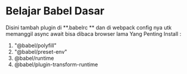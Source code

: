 # Belajar Babel Dasar

Disini tambah plugin di **.babelrc ** dan di webpack config nya utk memanggil async await bisa dibaca browser lama
Yang Penting Install :

1. "@babel/polyfill"
2. "@babel/preset-env"
3. @babel/runtime
4. @babel/plugin-transform-runtime
